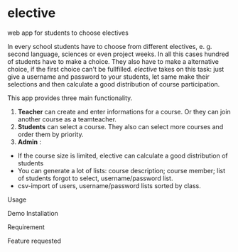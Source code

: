 # elective
web app for students to choose electives


In every school students have to choose from different electives, e. g. second language, sciences or even project weeks. In all this cases hundred of students have to make a choice. They also have to make a alternative choice, if the first choice can't be fullfilled. 
_elective_ takes on this task: just give a username and password to your students, let same make their selections and then calculate a good distribution of course participation.



This app provides three main functionality.

1. __Teacher__ can create and enter informations for a course. Or they can join another course as a teamteacher.
2. __Students__ can select a course. They also can select more courses and order them by priority.
3.  __Admin__ : 
   * If the course size is limited, elective can calculate a good distribution of students 
   * You can generate a lot of lists: course description; course member; list of students forgot to select, username/password list.
   * csv-import of users, username/password lists sorted by class.
   
   
   
   
Usage

Demo
Installation

Requirement

Feature requested
 
